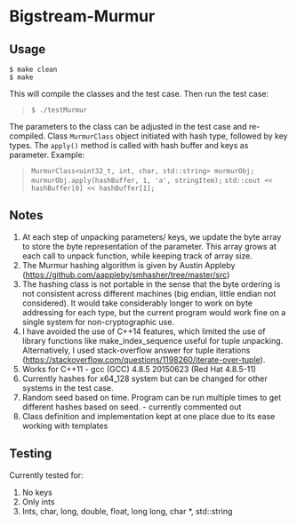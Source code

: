 # Bigstream-Murmur #

## Usage ##
	$ make clean
	$ make
This will compile the classes and the test case. Then run the test case:
> `$ ./testMurmur`

The parameters to the class can be adjusted in the test case and re-compiled.
Class `MurmurClass` object initiated with hash type, followed by key types.
The `apply()` method is called with hash buffer and keys as parameter.
Example:
> `MurmurClass<uint32_t, int, char, std::string> murmurObj;`
> `murmurObj.apply(hashBuffer, 1, 'a', stringItem);`
> `std::cout << hashBuffer[0] << hashBuffer[1];`

## Notes ##
1. At each step of unpacking parameters/ keys, we update the byte array to store the byte representation of the parameter. This array grows at each call to unpack function, while keeping track of array size.
2. The Murmur hashing algorithm is given by Austin Appleby (https://github.com/aappleby/smhasher/tree/master/src)
3. The hashing class is not portable in the sense that the byte ordering is not consistent across different machines (big endian, little endian not considered). It would take considerably longer to work on byte addressing for each type, but the current program would work fine on a single system for non-cryptographic use.
4. I have avoided the use of C++14 features, which limited the use of library functions like make_index_sequence useful for tuple unpacking. Alternatively, I used stack-overflow answer for tuple iterations (https://stackoverflow.com/questions/1198260/iterate-over-tuple).
5. Works for C++11 - gcc (GCC) 4.8.5 20150623 (Red Hat 4.8.5-11)
6. Currently hashes for x64_128 system but can be changed for other systems in the test case.
7. Random seed based on time. Program can be run multiple times to get different hashes based on seed. - currently commented out
8. Class definition and implementation kept at one place due to its ease working with templates

## Testing ##
Currently tested for:
1. No keys
2. Only ints
3. Ints, char, long, double, float, long long, char *, std::string
